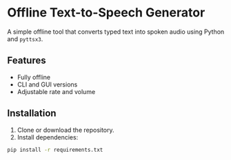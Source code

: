 # Offline Text-to-Speech Generator

A simple offline tool that converts typed text into spoken audio using Python and `pyttsx3`.

## Features

- Fully offline
- CLI and GUI versions
- Adjustable rate and volume

## Installation

1. Clone or download the repository.
2. Install dependencies:

```bash
pip install -r requirements.txt

